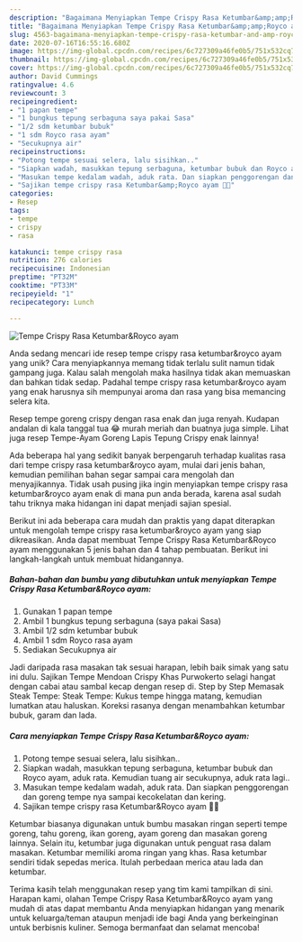 ```yaml
---
description: "Bagaimana Menyiapkan Tempe Crispy Rasa Ketumbar&amp;amp;Royco ayam Anti Gagal"
title: "Bagaimana Menyiapkan Tempe Crispy Rasa Ketumbar&amp;amp;Royco ayam Anti Gagal"
slug: 4563-bagaimana-menyiapkan-tempe-crispy-rasa-ketumbar-and-amp-royco-ayam-anti-gagal
date: 2020-07-16T16:55:16.680Z
image: https://img-global.cpcdn.com/recipes/6c727309a46fe0b5/751x532cq70/tempe-crispy-rasa-ketumbarroyco-ayam-foto-resep-utama.jpg
thumbnail: https://img-global.cpcdn.com/recipes/6c727309a46fe0b5/751x532cq70/tempe-crispy-rasa-ketumbarroyco-ayam-foto-resep-utama.jpg
cover: https://img-global.cpcdn.com/recipes/6c727309a46fe0b5/751x532cq70/tempe-crispy-rasa-ketumbarroyco-ayam-foto-resep-utama.jpg
author: David Cummings
ratingvalue: 4.6
reviewcount: 3
recipeingredient:
- "1 papan tempe"
- "1 bungkus tepung serbaguna saya pakai Sasa"
- "1/2 sdm ketumbar bubuk"
- "1 sdm Royco rasa ayam"
- "Secukupnya air"
recipeinstructions:
- "Potong tempe sesuai selera, lalu sisihkan.."
- "Siapkan wadah, masukkan tepung serbaguna, ketumbar bubuk dan Royco ayam, aduk rata. Kemudian tuang air secukupnya, aduk rata lagi.."
- "Masukan tempe kedalam wadah, aduk rata. Dan siapkan penggorengan dan goreng tempe nya sampai kecokelatan dan kering."
- "Sajikan tempe crispy rasa Ketumbar&amp;Royco ayam 👍🏻"
categories:
- Resep
tags:
- tempe
- crispy
- rasa

katakunci: tempe crispy rasa 
nutrition: 276 calories
recipecuisine: Indonesian
preptime: "PT32M"
cooktime: "PT33M"
recipeyield: "1"
recipecategory: Lunch

---
```



![Tempe Crispy Rasa Ketumbar&amp;Royco ayam](https://img-global.cpcdn.com/recipes/6c727309a46fe0b5/751x532cq70/tempe-crispy-rasa-ketumbarroyco-ayam-foto-resep-utama.jpg)

Anda sedang mencari ide resep tempe crispy rasa ketumbar&amp;royco ayam yang unik? Cara menyiapkannya memang tidak terlalu sulit namun tidak gampang juga. Kalau salah mengolah maka hasilnya tidak akan memuaskan dan bahkan tidak sedap. Padahal tempe crispy rasa ketumbar&amp;royco ayam yang enak harusnya sih mempunyai aroma dan rasa yang bisa memancing selera kita.

Resep tempe goreng crispy dengan rasa enak dan juga renyah. Kudapan andalan di kala tanggal tua 😂 murah meriah dan buatnya juga simple. Lihat juga resep Tempe-Ayam Goreng Lapis Tepung Crispy enak lainnya!

Ada beberapa hal yang sedikit banyak berpengaruh terhadap kualitas rasa dari tempe crispy rasa ketumbar&amp;royco ayam, mulai dari jenis bahan, kemudian pemilihan bahan segar sampai cara mengolah dan menyajikannya. Tidak usah pusing jika ingin menyiapkan tempe crispy rasa ketumbar&amp;royco ayam enak di mana pun anda berada, karena asal sudah tahu triknya maka hidangan ini dapat menjadi sajian spesial.


Berikut ini ada beberapa cara mudah dan praktis yang dapat diterapkan untuk mengolah tempe crispy rasa ketumbar&amp;royco ayam yang siap dikreasikan. Anda dapat membuat Tempe Crispy Rasa Ketumbar&amp;Royco ayam menggunakan 5 jenis bahan dan 4 tahap pembuatan. Berikut ini langkah-langkah untuk membuat hidangannya.

<!--inarticleads1-->

##### Bahan-bahan dan bumbu yang dibutuhkan untuk menyiapkan Tempe Crispy Rasa Ketumbar&amp;Royco ayam:

1. Gunakan 1 papan tempe
1. Ambil 1 bungkus tepung serbaguna (saya pakai Sasa)
1. Ambil 1/2 sdm ketumbar bubuk
1. Ambil 1 sdm Royco rasa ayam
1. Sediakan Secukupnya air


Jadi daripada rasa masakan tak sesuai harapan, lebih baik simak yang satu ini dulu. Sajikan Tempe Mendoan Crispy Khas Purwokerto selagi hangat dengan cabai atau sambal kecap dengan resep di. Step by Step Memasak Steak Tempe: Steak Tempe: Kukus tempe hingga matang, kemudian lumatkan atau haluskan. Koreksi rasanya dengan menambahkan ketumbar bubuk, garam dan lada. 

<!--inarticleads2-->

##### Cara menyiapkan Tempe Crispy Rasa Ketumbar&amp;Royco ayam:

1. Potong tempe sesuai selera, lalu sisihkan..
1. Siapkan wadah, masukkan tepung serbaguna, ketumbar bubuk dan Royco ayam, aduk rata. Kemudian tuang air secukupnya, aduk rata lagi..
1. Masukan tempe kedalam wadah, aduk rata. Dan siapkan penggorengan dan goreng tempe nya sampai kecokelatan dan kering.
1. Sajikan tempe crispy rasa Ketumbar&amp;Royco ayam 👍🏻


Ketumbar biasanya digunakan untuk bumbu masakan ringan seperti tempe goreng, tahu goreng, ikan goreng, ayam goreng dan masakan goreng lainnya. Selain itu, ketumbar juga digunakan untuk penguat rasa dalam masakan. Ketumbar memiliki aroma ringan yang khas. Rasa ketumbar sendiri tidak sepedas merica. Itulah perbedaan merica atau lada dan ketumbar. 

Terima kasih telah menggunakan resep yang tim kami tampilkan di sini. Harapan kami, olahan Tempe Crispy Rasa Ketumbar&amp;Royco ayam yang mudah di atas dapat membantu Anda menyiapkan hidangan yang menarik untuk keluarga/teman ataupun menjadi ide bagi Anda yang berkeinginan untuk berbisnis kuliner. Semoga bermanfaat dan selamat mencoba!
